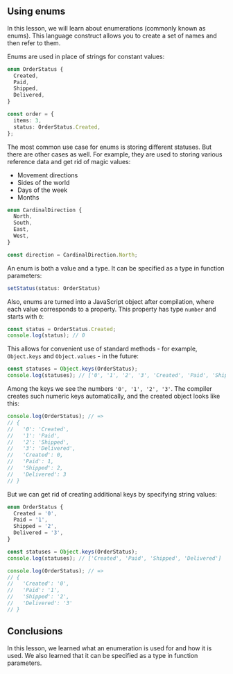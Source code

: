 
## Using enums

In this lesson, we will learn about enumerations (commonly known as enums). This language construct allows you to create a set of names and then refer to them.

Enums are used in place of strings for constant values:

```typescript
enum OrderStatus {
  Created,
  Paid,
  Shipped,
  Delivered,
}

const order = {
  items: 3,
  status: OrderStatus.Created,
};
```

The most common use case for enums is storing different statuses. But there are other cases as well. For example, they are used to storing various reference data and get rid of magic values:

* Movement directions
* Sides of the world
* Days of the week
* Months

```typescript
enum CardinalDirection {
  North,
  South,
  East,
  West,
}

const direction = CardinalDirection.North;
```

An enum is both a value and a type. It can be specified as a type in function parameters:

```typescript
setStatus(status: OrderStatus)
```

Also, enums are turned into a JavaScript object after compilation, where each value corresponds to a property. This property has type `number` and starts with `0`:

```typescript
const status = OrderStatus.Created;
console.log(status); // 0
```

This allows for convenient use of standard methods - for example, `Object.keys` and `Object.values` - in the future:

```typescript
const statuses = Object.keys(OrderStatus);
console.log(statuses); // ['0', '1', '2', '3', 'Created', 'Paid', 'Shipped', 'Delivered']
```

Among the keys we see the numbers `'0', '1', '2', '3'`. The compiler creates such numeric keys automatically, and the created object looks like this:

```typescript
console.log(OrderStatus); // =>
// {
//   '0': 'Created',
//   '1': 'Paid',
//   '2': 'Shipped',
//   '3': 'Delivered',
//   'Created': 0,
//   'Paid': 1,
//   'Shipped': 2,
//   'Delivered': 3
// }
```

But we can get rid of creating additional keys by specifying string values:

```typescript
enum OrderStatus {
  Created = '0',
  Paid = '1',
  Shipped = '2',
  Delivered = '3',
}

const statuses = Object.keys(OrderStatus);
console.log(statuses); // ['Created', 'Paid', 'Shipped', 'Delivered']

console.log(OrderStatus); // =>
// {
//   'Created': '0',
//   'Paid': '1',
//   'Shipped': '2',
//   'Delivered': '3'
// }
```

## Conclusions

In this lesson, we learned what an enumeration is used for and how it is used. We also learned that it can be specified as a type in function parameters.